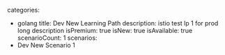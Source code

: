 categories:
  - golang
title: Dev New Learning Path
description: istio test lp 1 for prod long description
isPremium: true
isNew: true
isAvailable: true
scenarioCount: 1
scenarios: 
  - Dev New Scenario 1
